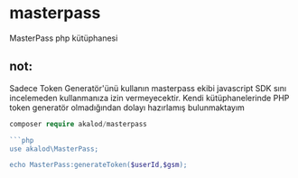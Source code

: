 # masterpass
MasterPass php kütüphanesi


## not: 
Sadece Token Generatör'ünü kullanın masterpass ekibi javascript SDK sını incelemeden kullanmanıza izin vermeyecektir. Kendi kütüphanelerinde PHP token generatör olmadığından dolayı hazırlamış bulunmaktayım

```php
composer require akalod/masterpass

```php
use akalod\MasterPass;

echo MasterPass:generateToken($userId,$gsm);

